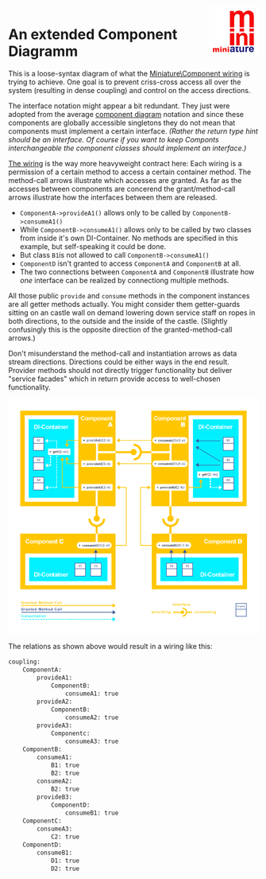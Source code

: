 <img align="right" width="100" height="100" src="https://github.com/guidoerfen/miniature-component/blob/master/img/miniature-logo-100px.png">

# An extended Component Diagramm

This is a loose-syntax diagram of what the
[Miniature\Component wiring](https://github.com/guidoerfen/miniature-component#wiring-the-coupling)
is trying to achieve.
One goal is to prevent criss-cross access all over the system (resulting in dense coupling)
and control on the access directions.

The interface notation might appear a bit redundant.
They just were adopted from the average
[component diagram](https://en.wikipedia.org/wiki/Component_diagram)
notation and since these components are globally accessible singletons
they do not mean that components must implement a certain interface.
*(Rather the return type hint should be an interface.
Of course if you want to keep Componts interchangeable the component classes should implement an interface.)*

[The wiring](#wiring-yaml)<!-- @IGNORE PREVIOUS: anchor --> is the way more heavyweight contract here:
Each wiring is a permission of a certain method to access a certain container method.
The method-call arrows illustrate which accesses are granted.
As far as the accesses between components are concerend the grant/method-call arrows
illustrate how the interfaces between them are released.

* `ComponentA->provideA1()` allows only to be called by `ComponentB->consumeA1()`
* While `ComponentB->consumeA1()` allows only to be called by two classes from inside it's own DI-Container. No methods are specified in this example, but self-speaking it could be done.
* But class `B1`is not allowed to call `ComponentB->consumeA1()`
* `ComponentD` isn't granted to access `ComponentA` and `ComponentB` at all.
* The two connections between `ComponentA` and `ComponentB` illustrate how *one* interface can be realized by connectiong multiple methods.

All those public `provide` and `consume` methods in the component instances are all getter methods actually.
You might consider them getter-guards sitting on an castle wall
on demand lowering down service staff on ropes in both directions, to the outside and the inside of the castle.
(Slightly confusingly this is the opposite direction of the granted-method-call arrows.)

Don't misunderstand the method-call and instantiation arrows as data stream directions.
Directions could be either ways in the end result.
Provider methods should not directly trigger functionality but deliver "service facades"
which in return provide access to well-chosen functionality.

![A Component Diagram](img/component-diagram.png)

<a name="wiring-yaml"></a>
The relations as shown above would result in a wiring like this:

```YML
coupling:
    ComponentA:
        provideA1:
            ComponentB:
                consumeA1: true
        provideA2:
            ComponentB:
                consumeA2: true
        provideA3:
            Componentc:
                consumeA3: true
    ComponentB:
        consumeA1:
            B1: true
            B2: true
        consumeA2:
            B2: true
        provideB3:
            ComponentD: 
                consumeB1: true
    ComponentC:
        consumeA3:
            C2: true
    ComponentD:
        consumeB1:
            D1: true
            D2: true
            
```

